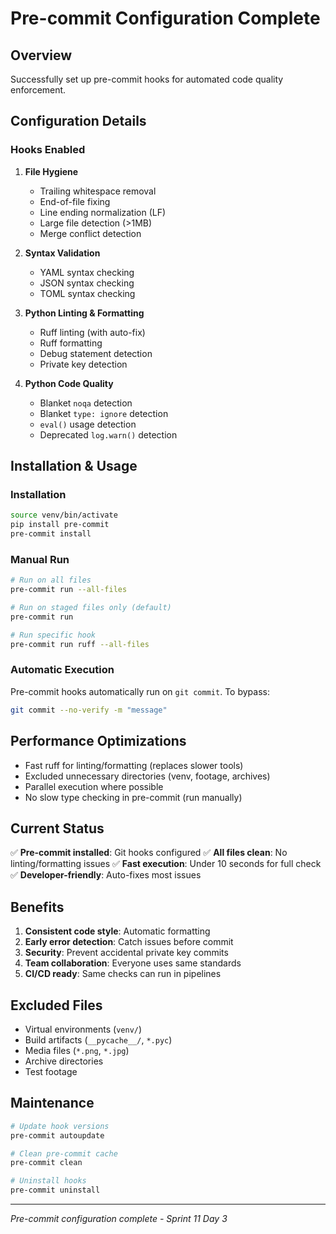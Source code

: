 # Pre-commit Configuration Complete

## Overview
Successfully set up pre-commit hooks for automated code quality enforcement.

## Configuration Details

### Hooks Enabled
1. **File Hygiene**
   - Trailing whitespace removal
   - End-of-file fixing
   - Line ending normalization (LF)
   - Large file detection (>1MB)
   - Merge conflict detection

2. **Syntax Validation**
   - YAML syntax checking
   - JSON syntax checking
   - TOML syntax checking

3. **Python Linting & Formatting**
   - Ruff linting (with auto-fix)
   - Ruff formatting
   - Debug statement detection
   - Private key detection

4. **Python Code Quality**
   - Blanket `noqa` detection
   - Blanket `type: ignore` detection
   - `eval()` usage detection
   - Deprecated `log.warn()` detection

## Installation & Usage

### Installation
```bash
source venv/bin/activate
pip install pre-commit
pre-commit install
```

### Manual Run
```bash
# Run on all files
pre-commit run --all-files

# Run on staged files only (default)
pre-commit run

# Run specific hook
pre-commit run ruff --all-files
```

### Automatic Execution
Pre-commit hooks automatically run on `git commit`. To bypass:
```bash
git commit --no-verify -m "message"
```

## Performance Optimizations
- Fast ruff for linting/formatting (replaces slower tools)
- Excluded unnecessary directories (venv, footage, archives)
- Parallel execution where possible
- No slow type checking in pre-commit (run manually)

## Current Status
✅ **Pre-commit installed**: Git hooks configured
✅ **All files clean**: No linting/formatting issues
✅ **Fast execution**: Under 10 seconds for full check
✅ **Developer-friendly**: Auto-fixes most issues

## Benefits
1. **Consistent code style**: Automatic formatting
2. **Early error detection**: Catch issues before commit
3. **Security**: Prevent accidental private key commits
4. **Team collaboration**: Everyone uses same standards
5. **CI/CD ready**: Same checks can run in pipelines

## Excluded Files
- Virtual environments (`venv/`)
- Build artifacts (`__pycache__/`, `*.pyc`)
- Media files (`*.png`, `*.jpg`)
- Archive directories
- Test footage

## Maintenance
```bash
# Update hook versions
pre-commit autoupdate

# Clean pre-commit cache
pre-commit clean

# Uninstall hooks
pre-commit uninstall
```

---
*Pre-commit configuration complete - Sprint 11 Day 3*

